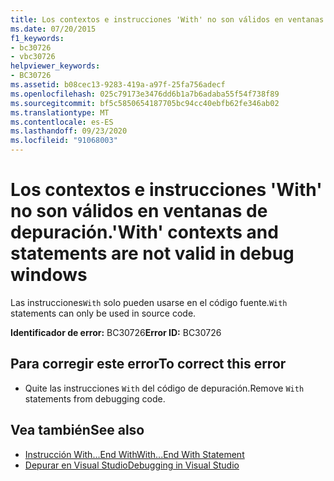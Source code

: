 ```yaml
---
title: Los contextos e instrucciones 'With' no son válidos en ventanas de depuración.
ms.date: 07/20/2015
f1_keywords:
- bc30726
- vbc30726
helpviewer_keywords:
- BC30726
ms.assetid: b08cec13-9283-419a-a97f-25fa756adecf
ms.openlocfilehash: 025c79173e3476dd6b1a7b6adaba55f54f738f89
ms.sourcegitcommit: bf5c5850654187705bc94cc40ebfb62fe346ab02
ms.translationtype: MT
ms.contentlocale: es-ES
ms.lasthandoff: 09/23/2020
ms.locfileid: "91068003"
---
```

# <a name="with-contexts-and-statements-are-not-valid-in-debug-windows"></a><span data-ttu-id="af6fa-102">Los contextos e instrucciones 'With' no son válidos en ventanas de depuración.</span><span class="sxs-lookup"><span data-stu-id="af6fa-102">'With' contexts and statements are not valid in debug windows</span></span>

<span data-ttu-id="af6fa-103">Las instrucciones`With` solo pueden usarse en el código fuente.</span><span class="sxs-lookup"><span data-stu-id="af6fa-103">`With` statements can only be used in source code.</span></span>  
  
 <span data-ttu-id="af6fa-104">**Identificador de error:** BC30726</span><span class="sxs-lookup"><span data-stu-id="af6fa-104">**Error ID:** BC30726</span></span>  
  
## <a name="to-correct-this-error"></a><span data-ttu-id="af6fa-105">Para corregir este error</span><span class="sxs-lookup"><span data-stu-id="af6fa-105">To correct this error</span></span>  
  
- <span data-ttu-id="af6fa-106">Quite las instrucciones `With` del código de depuración.</span><span class="sxs-lookup"><span data-stu-id="af6fa-106">Remove `With` statements from debugging code.</span></span>  
  
## <a name="see-also"></a><span data-ttu-id="af6fa-107">Vea también</span><span class="sxs-lookup"><span data-stu-id="af6fa-107">See also</span></span>

- [<span data-ttu-id="af6fa-108">Instrucción With...End With</span><span class="sxs-lookup"><span data-stu-id="af6fa-108">With...End With Statement</span></span>](../language-reference/statements/with-end-with-statement.md)
- [<span data-ttu-id="af6fa-109">Depurar en Visual Studio</span><span class="sxs-lookup"><span data-stu-id="af6fa-109">Debugging in Visual Studio</span></span>](/visualstudio/debugger/debugger-feature-tour)
